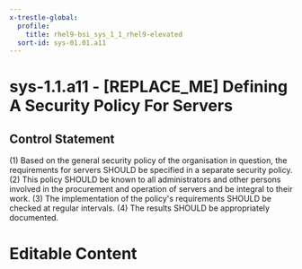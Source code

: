 ```yaml
---
x-trestle-global:
  profile:
    title: rhel9-bsi_sys_1_1_rhel9-elevated
  sort-id: sys-01.01.a11
---
```


# sys-1.1.a11 - \[REPLACE_ME\] Defining A Security Policy For Servers

## Control Statement

(1) Based on the general security policy of the organisation in question, the requirements for
servers SHOULD be specified in a separate security policy. (2) This policy SHOULD be known to
all administrators and other persons involved in the procurement and operation of servers and
be integral to their work. (3) The implementation of the policy's requirements SHOULD be
checked at regular intervals. (4) The results SHOULD be appropriately documented.

# Editable Content

<!-- Make additions and edits below -->
<!-- The above represents the contents of the control as received by the profile, prior to additions. -->
<!-- If the profile makes additions to the control, they will appear below. -->
<!-- The above markdown may not be edited but you may edit the content below, and/or introduce new additions to be made by the profile. -->
<!-- If there is a yaml header at the top, parameter values may be edited. Use --set-parameters to incorporate the changes during assembly. -->
<!-- The content here will then replace what is in the profile for this control, after running profile-assemble. -->
<!-- The current profile has no added parts for this control, but you may add new ones here. -->
<!-- Each addition must have a heading either of the form ## Control my_addition_name -->
<!-- or ## Part a. (where the a. refers to one of the control statement labels.) -->
<!-- "## Control" parts are new parts added after the statement part. -->
<!-- "## Part" parts are new parts added into the top-level statement part with that label. -->
<!-- Subparts may be added with nested hash levels of the form ### My Subpart Name -->
<!-- underneath the parent ## Control or ## Part being added -->
<!-- See https://oscal-compass.github.io/compliance-trestle/tutorials/ssp_profile_catalog_authoring/ssp_profile_catalog_authoring for guidance. -->
